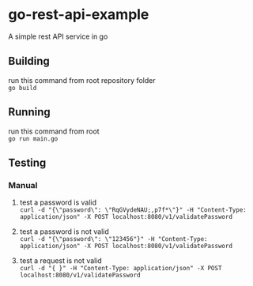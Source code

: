 # go-rest-api-example
A simple rest API service in go

## Building
run this command from root repository folder  
```go build```

## Running
run this command from root  
```go run main.go```

## Testing

### Manual
1. test a password is valid  
```curl -d "{\"password\": \"RqGVydeNAU;,p7f*\"}" -H "Content-Type: application/json" -X POST localhost:8080/v1/validatePassword```

2. test a password is not valid  
```curl -d "{\"password\": \"123456"}" -H "Content-Type: application/json" -X POST localhost:8080/v1/validatePassword```


3. test a request is not valid  
```curl -d "{ }" -H "Content-Type: application/json" -X POST localhost:8080/v1/validatePassword```